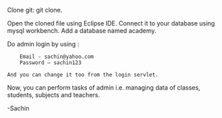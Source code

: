 Clone git: git clone.

Open the cloned file using Eclipse IDE. Connect it to your database using mysql workbench. Add a database named academy.

Do admin login by using :

		Email - sachin@yahoo.com
		Password – sachin123

	And you can change it too from the login servlet.
Now, you can perform tasks of admin i.e. managing data of classes, students, subjects and teachers.

-Sachin
